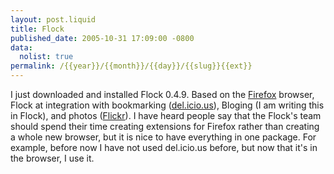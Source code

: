 ```yaml
--- 
layout: post.liquid
title: Flock
published_date: 2005-10-31 17:09:00 -0800
data:
  nolist: true
permalink: /{{year}}/{{month}}/{{day}}/{{slug}}{{ext}}
---
```


<p>
I just downloaded and installed Flock 0.4.9. Based on the <a href="https://www.mozilla.org/products/firefox/">Firefox</a> browser, Flock at integration with bookmarking (<a href="https://del.icio.us/">del.icio.us</a>), Bloging (I am writing this in Flock), and photos (<a href="https://www.flickr.com/">Flickr</a>). I have heard people say that the Flock's team should spend their time creating extensions for Firefox rather than creating a whole new browser, but it is nice to have everything in one package. For example, before now I have not used del.icio.us before, but now that it's in the browser, I use it.
</p>
